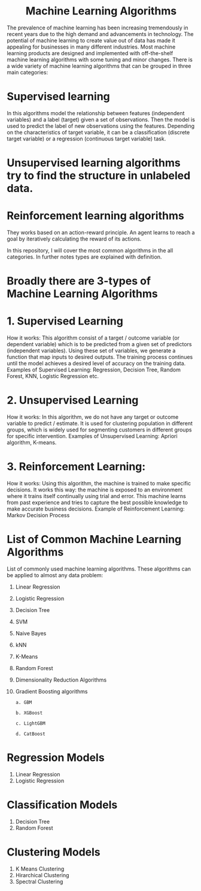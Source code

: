 <h1 align="center">Machine Learning Algorithms</h1>

The prevalence of machine learning has been increasing tremendously in recent years due to the high demand and advancements in technology. The potential of machine learning to create value out of data has made it appealing for businesses in many different industries. Most machine learning products are designed and implemented with off-the-shelf machine learning algorithms with some tuning and minor changes.
There is a wide variety of machine learning algorithms that can be grouped in three main categories:
# Supervised learning 
In this algorithms model the relationship between features (independent variables) and a label (target) given a set of observations. Then the model is used to predict the label of new observations using the features. Depending on the characteristics of target variable, it can be a classification (discrete target variable) or a regression (continuous target variable) task.
# Unsupervised learning algorithms try to find the structure in unlabeled data.
# Reinforcement learning algorithms
They works based on an action-reward principle. An agent learns to reach a goal by iteratively calculating the reward of its actions.


In this repository, I will cover the most common algorithms in the all categories. In further notes types are explained with definition.

# Broadly there are 3-types of Machine Learning Algorithms
# 1. Supervised Learning
How it works: This algorithm consist of a target / outcome variable (or dependent variable) which is to be predicted from a given set of predictors (independent variables). Using these set of variables, we generate a function that map inputs to desired outputs. The training process continues until the model achieves a desired level of accuracy on the training data. Examples of Supervised Learning: Regression, Decision Tree, Random Forest, KNN, Logistic Regression etc.

 

# 2. Unsupervised Learning
How it works: In this algorithm, we do not have any target or outcome variable to predict / estimate. It is used for clustering population in different groups, which is widely used for segmenting customers in different groups for specific intervention. Examples of Unsupervised Learning: Apriori algorithm, K-means.

 

# 3. Reinforcement Learning:
How it works: Using this algorithm, the machine is trained to make specific decisions. It works this way: the machine is exposed to an environment where it trains itself continually using trial and error. This machine learns from past experience and tries to capture the best possible knowledge to make accurate business decisions. Example of Reinforcement Learning: Markov Decision Process

# List of Common Machine Learning Algorithms
List of commonly used machine learning algorithms. These algorithms can be applied to almost any data problem:

1. Linear Regression
2. Logistic Regression
3. Decision Tree
4. SVM
5. Naive Bayes
6. kNN
7. K-Means
8. Random Forest
9. Dimensionality Reduction Algorithms
10. Gradient Boosting algorithms

        a. GBM
        
        b. XGBoost
        
        c. LightGBM
        
        d. CatBoost

# Regression Models
1. Linear Regression
2. Logistic Regression

# Classification Models
1. Decision Tree
2. Random Forest

# Clustering Models
1. K Means Clustering
2. Hirarchical Clustering
3. Spectral Clustering
